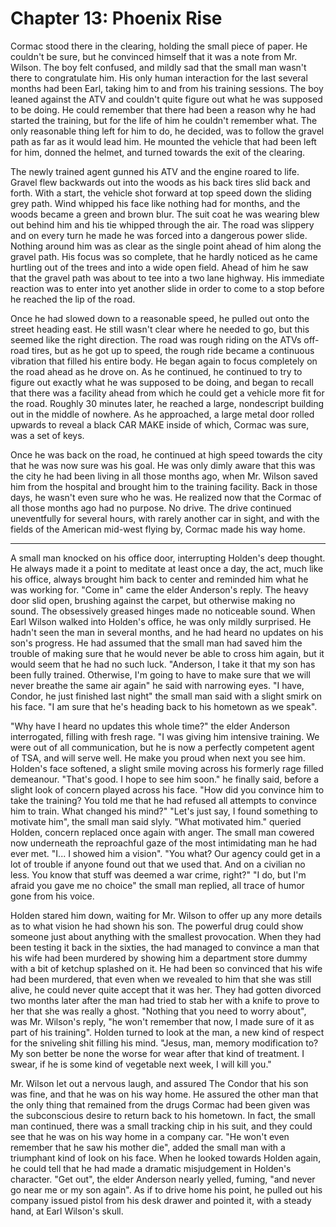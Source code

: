 # Chapter 13: Phoenix Rise

Cormac stood there in the clearing, holding the small piece of paper. He couldn't be sure, but he convinced himself that it was a note from Mr. Wilson. The boy felt confused, and mildly sad that the small man wasn't there to congratulate him. His only human interaction for the last several months had been Earl, taking him to and from his training sessions. The boy leaned against the ATV and couldn't quite figure out what he was supposed to be doing. He could remember that there had been a reason why he had started the training, but for the life of him he couldn't remember what. The only reasonable thing left for him to do, he decided, was to follow the gravel path as far as it would lead him. He mounted the vehicle that had been left for him, donned the helmet, and turned towards the exit of the clearing.

The newly trained agent gunned his ATV and the engine roared to life. Gravel flew backwards out into the woods as his back tires slid back and forth. With a start, the vehicle shot forward at top speed down the sliding grey path. Wind whipped his face like nothing had for months, and the woods became a green and brown blur. The suit coat he was wearing blew out behind him and his tie whipped through the air. The road was slippery and on every turn he made he was forced into a dangerous power slide. Nothing around him was as clear as the single point ahead of him along the gravel path. His focus was so complete, that he hardly noticed as he came hurtling out of the trees and into a wide open field. Ahead of him he saw that the gravel path was about to tee into a two lane highway. His immediate reaction was to enter into yet another slide in order to come to a stop before he reached the lip of the road.

Once he had slowed down to a reasonable speed, he pulled out onto the street heading east. He still wasn't clear where he needed to go, but this seemed like the right direction. The road was rough riding on the ATVs off-road tires, but as he got up to speed, the rough ride became a continuous vibration that filled his entire body. He began again to focus completely on the road ahead as he drove on. As he continued, he continued to try to figure out exactly what he was supposed to be doing, and began to recall that there was a facility ahead from which he could get a vehicle more fit for the road. Roughly 30 minutes later, he reached a large, nondescript building out in the middle of nowhere. As he approached, a large metal door rolled upwards to reveal a black CAR MAKE inside of which, Cormac was sure, was a set of keys.

Once he was back on the road, he continued at high speed towards the city that he was now sure was his goal. He was only dimly aware that this was the city he had been living in all those months ago, when Mr. Wilson saved him from the hospital and brought him to the training facility. Back in those days, he wasn't even sure who he was. He realized now that the Cormac of all those months ago had no purpose. No drive. The drive continued uneventfully for several hours, with rarely another car in sight, and with the fields of the American mid-west flying by, Cormac made his way home.

* * *

A small man knocked on his office door, interrupting Holden's deep thought. He always made it a point to meditate at least once a day, the act, much like his office, always brought him back to center and reminded him what he was working for. "Come in" came the elder Anderson's reply. The heavy door slid open, brushing against the carpet, but otherwise making no sound. The obsessively greased hinges made no noticeable sound. When Earl Wilson walked into Holden's office, he was only mildly surprised. He hadn't seen the man in several months, and he had heard no updates on his son's progress. He had assumed that the small man had saved him the trouble of making sure that he would never be able to cross him again, but it would seem that he had no such luck. "Anderson, I take it that my son has been fully trained. Otherwise, I'm going to have to make sure that we will never breathe the same air again" he said with narrowing eyes. "I have, Condor, he just finished last night" the small man said with a slight smirk on his face. "I am sure that he's heading back to his hometown as we speak".

"Why have I heard no updates this whole time?" the elder Anderson interrogated, filling with fresh rage. "I was giving him intensive training. We were out of all communication, but he is now a perfectly competent agent of TSA, and will serve well. He make you proud when next you see him. Holden's face softened, a slight smile moving across his formerly rage filled demeanour. "That's good. I hope to see him soon." he finally said, before a slight look of concern played across his face. "How did you convince him to take the training? You told me that he had refused all attempts to convince him to train. What changed his mind?" "Let's just say, I found something to motivate him", the small man said slyly. "What motivated him." queried Holden, concern replaced once again with anger. The small man cowered now underneath the reproachful gaze of the most intimidating man he had ever met. "I... I showed him a vision". "You what? Our agency could get in a lot of trouble if anyone found out that we used that. And on a civilian no less. You know that stuff was deemed a war crime, right?" "I do, but I'm afraid you gave me no choice" the small man replied, all trace of humor gone from his voice.

Holden stared him down, waiting for Mr. Wilson to offer up any more details as to what vision he had shown his son. The powerful drug could show someone just about anything with the smallest provocation. When they had been testing it back in the sixties, the had managed to convince a man that his wife had been murdered by showing him a department store dummy with a bit of ketchup splashed on it. He had been so convinced that his wife had been murdered, that even when we revealed to him that she was still alive, he could never quite accept that it was her. They had gotten divorced two months later after the man had tried to stab her with a knife to prove to her that she was really a ghost. "Nothing that you need to worry about", was Mr. Wilson's reply, "he won't remember that now, I made sure of it as part of his training". Holden turned to look at the man, a new kind of respect for the sniveling shit filling his mind. "Jesus, man, memory modification to? My son better be none the worse for wear after that kind of treatment. I swear, if he is some kind of vegetable next week, I will kill you."

Mr. Wilson let out a nervous laugh, and assured The Condor that his son was fine, and that he was on his way home. He assured the other man that the only thing that remained from the drugs Cormac had been given was the subconscious desire to return back to his hometown. In fact, the small man continued, there was a small tracking chip in his suit, and they could see that he was on his way home in a company car. "He won't even remember that he saw his mother die", added the small man with a triumphant kind of look on his face. When he looked towards Holden again, he could tell that he had made a dramatic misjudgement in Holden's character. "Get out", the elder Anderson nearly yelled, fuming, "and never go near me or my son again". As if to drive home his point, he pulled out his company issued pistol from his desk drawer and pointed it, with a steady hand, at Earl Wilson's skull.
